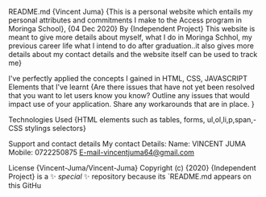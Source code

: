README.md
{Vincent Juma}
{This is a personal website which entails my personal attributes and commitments I make to the Access program in Moringa School}, {04 Dec 2020}
By {Independent Project}
This website is meant to give more details about myself, what I do in Moringa Schhol, my previous career life what I intend to do after graduation..it also gives more details about my contact details and the website itself can be used to track me}

I've perfectly applied the concepts I gained in HTML, CSS, JAVASCRIPT Elements that I've learnt
{Are there issues that have not yet been resolved that you want to let users know you know? Outline any issues that would impact use of your application. Share any workarounds that are in place. }

Technologies Used
{HTML elements such as tables, forms, ul,ol,li,p,span,-CSS stylings selectors}

Support and contact details
My contact Details:
Name: VINCENT JUMA
Mobile: 0722250875
E-mail-vincentjuma64@gmail.com

License
{Vincent-Juma/Vincent-Juma} Copyright (c) {2020} {Independent Project}
 is a ✨ _special_ ✨ repository because its `README.md appears on this GitHu
